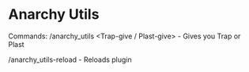 # Anarchy Utils

Commands: 
  /anarchy_utils <Trap-give / Plast-give> <Player> - Gives you Trap or Plast
  
  /anarchy_utils-reload - Reloads plugin
